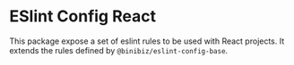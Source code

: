 # ESlint Config React

This package expose a set of eslint rules to be used with React projects. It extends the rules defined by `@binibiz/eslint-config-base`.